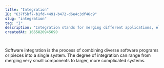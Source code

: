 ```yaml
---
title: "Integration"
ID: "637f5bf7-b1fd-4491-b472-d6e4c3df46c9"
slug: "integration"
tag: "I"
description: "Integration stands for merging different applications, elements or systems into one."
createdAt: 1655820945690

---
```

Software integration is the process of combining diverse software programs or pieces into a single system. The degree of integration can range from merging very small components to larger, more complicated systems. 